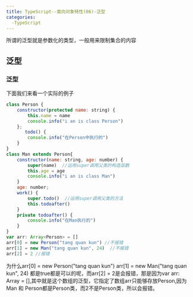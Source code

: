```yaml
---
title: TypeScript--面向对象特性(06)-泛型
categories:
  -TypeScript
---
```

所谓的泛型就是参数化的类型，一般用来限制集合的内容
## 泛型
### 泛型
下面我们来看一个实际的例子
```javascript
class Person {
    constructor(protected name: string) {
        this.name = name  
        console.info("i an is class Person")
    };
       todo() {
        console.info("在Person中执行的")
    }
}
class Man extends Person{
    constructor(name: string, age: number) {
        super(name)  //运用super调用父类的构造函数
        this.age = age
        console.info("i an is class Man")
    }
    age: number;
    work() {
        super.todo()  //运用super调用父类的方法
        this.todoafter()
    }
    private todoafter() {
        console.info("在Man执行的")
    }
}
var arr: Array<Person> = []
arr[0] = new Person("tang quan kun") //不报错
arr[1] = new Man("tang quan kun", 24)  //不报错
arr[2] = 2 //报错
```
为什么arr[0] = new Person("tang quan kun") arr[1] = new Man("tang quan kun", 24) 都是true都是可以的呢，而arr[2] = 2是会报错，那是因为var arr: Array<Person> = [],其中<Person>就是这个数组的泛型，它指定了数组arr只能够存放Person,因为Man 和 Person都是Person类，而2不是Person类，所以会报错。